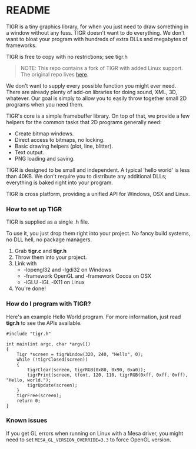 # README

TIGR is a tiny graphics library, for when you just need to draw something in a window without any fuss. TIGR doesn't want to do everything. We don't want to bloat your program with hundreds of extra DLLs and megabytes of frameworks.

TIGR is free to copy with no restrictions; see tigr.h

> NOTE: This repo contains a fork of TIGR with added Linux support. The original repo lives [here](https://bitbucket.org/rmitton/tigr/overview).

We don't want to supply every possible function you might ever need. There are already plenty of add-on libraries for doing sound, XML, 3D, whatever. Our goal is simply to allow you to easily throw together small 2D programs when you need them.

TIGR's core is a simple framebuffer library. On top of that, we provide a few helpers for the common tasks that 2D programs generally need:

 - Create bitmap windows.
 - Direct access to bitmaps, no locking.
 - Basic drawing helpers (plot, line, blitter).
 - Text output.
 - PNG loading and saving.

TIGR is designed to be small and independent. A typical 'hello world' is less than 40KB. We don't require you to distribute any additional DLLs; everything is baked right into your program.

TIGR is cross platform, providing a unified API for Windows, OSX and Linux.

### How to set up TIGR ###

TIGR is supplied as a single .h file.

To use it, you just drop them right into your project. No fancy build systems, no DLL hell, no package managers.

1. Grab  **tigr.c** and **tigr.h**
2. Throw them into your project.
3. Link with
    - -lopengl32 and -lgdi32 on Windows
    - -framework OpenGL and -framework Cocoa on OSX
    - -lGLU -lGL -lX11 on Linux
4. You're done!

### How do I program with TIGR? ###

Here's an example Hello World program. For more information, just read **tigr.h** to see the APIs available.

```
#include "tigr.h"

int main(int argc, char *argv[])
{
    Tigr *screen = tigrWindow(320, 240, "Hello", 0);
    while (!tigrClosed(screen))
    {
        tigrClear(screen, tigrRGB(0x80, 0x90, 0xa0));
        tigrPrint(screen, tfont, 120, 110, tigrRGB(0xff, 0xff, 0xff), "Hello, world.");
        tigrUpdate(screen);
    }
    tigrFree(screen);
    return 0;
}
```

### Known issues

If you get GL errors when running on Linux with a Mesa driver, you might need to set `MESA_GL_VERSION_OVERRIDE=3.3` to force OpenGL version.
